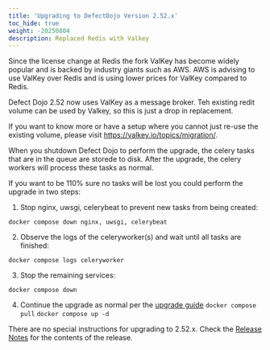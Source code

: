 ```yaml
---
title: 'Upgrading to DefectDojo Version 2.52.x'
toc_hide: true
weight: -20250804
description: Replaced Redis with Valkey
---
```


Since the license change at Redis the fork ValKey has become widely popular and is backed by industry giants such as AWS. AWS is advising to use ValKey over Redis and is using lower prices for ValKey compared to Redis.

Defect Dojo 2.52 now uses ValKey as a message broker. Teh existing redit volume can be used by Valkey, so this is just a drop in replacement.

If you want to know more or have a setup where you cannot just re-use the existing volume, please visit https://valkey.io/topics/migration/.

When you shutdown Defect Dojo to perform the upgrade, the celery tasks that are in the queue are storede to disk. After the upgrade, the celery workers will process these tasks as normal.

If you want to be 110% sure no tasks will be lost you could perform the upgrade in two steps:

1) Stop nginx, uwsgi, celerybeat to prevent new tasks from being created:

`docker compose down nginx, uwsgi, celerybeat`

2) Observe the logs of the celeryworker(s) and wait until all tasks are finished:

`docker compose logs celeryworker`

3) Stop the remaining services:

`docker compose down`

4) Continue the upgrade as normal per the [upgrade guide](upgrading_guide)
`docker compose pull`
`docker compose up -d`

There are no special instructions for upgrading to 2.52.x. Check the [Release Notes](https://github.com/DefectDojo/django-DefectDojo/releases/tag/2.52.0) for the contents of the release.
